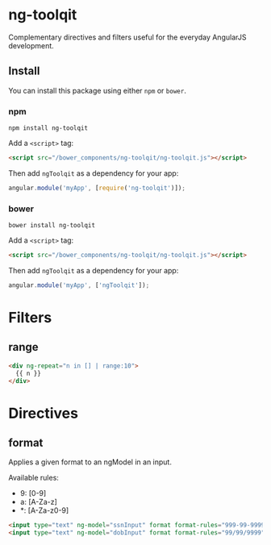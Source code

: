 # ng-toolqit
Complementary directives and filters useful for the everyday AngularJS development.

## Install

You can install this package using either `npm` or `bower`.

### npm

```shell
npm install ng-toolqit
```

Add a `<script>` tag:

```html
<script src="/bower_components/ng-toolqit/ng-toolqit.js"></script>
```

Then add `ngToolqit` as a dependency for your app:

```javascript
angular.module('myApp', [require('ng-toolqit')]);
```

### bower

```shell
bower install ng-toolqit
```

Add a `<script>` tag:

```html
<script src="/bower_components/ng-toolqit/ng-toolqit.js"></script>
```

Then add `ngToolqit` as a dependency for your app:

```javascript
angular.module('myApp', ['ngToolqit']);
```

# Filters
## range

```html
<div ng-repeat="n in [] | range:10">
  {{ n }}
</div>
```

# Directives
## format

Applies a given format to an ngModel in an input.

Available rules:

* 9: [0-9]
* a: [A-Za-z]
* *: [A-Za-z0-9]

```html
<input type="text" ng-model="ssnInput" format format-rules="999-99-9999">
<input type="text" ng-model="dobInput" format format-rules="99/99/9999">
```